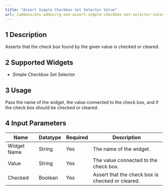 ```yaml
---
title: "Assert Simple Checkbox Set Selector Value"
url: /addons/ats-addon/rg-one-assert-simple-checkbox-set-selector-value/
---
```


## 1 Description

Asserts that the check box found by the given value is checked or cleared.

## 2 Supported Widgets

* Simple Checkbox Set Selector

## 3 Usage

Pass the name of the widget, the value connected to the check box, and if the check box should be checked or cleared.

## 4 Input Parameters

Name | Datatype | Required | Description
---- | -------- | ------- |---------------
Widget Name | String | Yes | The name of the widget.
Value | String | Yes | The value connected to the check box.
Checked | Boolean | Yes | Assert that the check box is checked or cleared.
